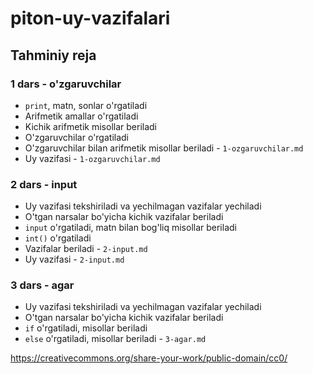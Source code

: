 # piton-uy-vazifalari

## Tahminiy reja

### 1 dars - o'zgaruvchilar
* `print`, matn, sonlar o'rgatiladi
* Arifmetik amallar o'rgatiladi
* Kichik arifmetik misollar beriladi
* O'zgaruvchilar o'rgatiladi
* O'zgaruvchilar bilan arifmetik misollar beriladi - `1-ozgaruvchilar.md`
* Uy vazifasi - `1-ozgaruvchilar.md`

### 2 dars - input
* Uy vazifasi tekshiriladi va yechilmagan vazifalar yechiladi
* O'tgan narsalar bo'yicha kichik vazifalar beriladi
* `input` o'rgatiladi, matn bilan bog'liq misollar beriladi
* `int()` o'rgatiladi
* Vazifalar beriladi - `2-input.md`
* Uy vazifasi - `2-input.md`

### 3 dars - agar
* Uy vazifasi tekshiriladi va yechilmagan vazifalar yechiladi
* O'tgan narsalar bo'yicha kichik vazifalar beriladi
* `if` o'rgatiladi, misollar beriladi
* `else` o'rgatiladi, misollar beriladi - `3-agar.md`

https://creativecommons.org/share-your-work/public-domain/cc0/
